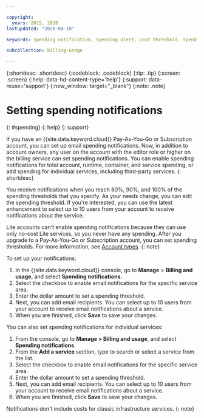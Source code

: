 ```yaml
---

copyright:
  years: 2015, 2020
lastupdated: "2020-04-10"

keywords: spending notification, spending alert, cost threshold, spending threshold, service notifications, preset notifications, notification, 

subcollection: billing-usage

---
```


{:shortdesc: .shortdesc}
{:codeblock: .codeblock}
{:tip: .tip}
{:screen: .screen}
{:help: data-hd-content-type='help'} 
{:support: data-reuse='support'} 
{:new_window: target="_blank"}
{:note: .note}

# Setting spending notifications
{: #spending}
{: help} 
{: support}

If you have an {{site.data.keyword.cloud}} Pay-As-You-Go or Subscription account, you can set up email spending notifications. Now, in addition to account owners, any user on the account with the editor role or higher on the billing service can set spending notifications. You can enable spending notifications for total account, runtime, container, and service spending, or add spending for individual services, including third-party services. 
{: shortdesc}

You receive notifications when you reach 80%, 90%, and 100% of the spending thresholds that you specify. As your needs change, you can edit the spending threshold. If you're interested, you can use the latest enhancement to select up to 10 users from your account to receive notifications about the service. 

Lite accounts can't enable spending notifications because they can use only no-cost Lite services, so you never have any spending. After you upgrade to a Pay-As-You-Go or Subscription account, you can set spending thresholds. For more information, see [Account types](/docs/account?topic=account-accounts).
{: note}

To set up your notifications:

1. In the {{site.data.keyword.cloud}} console, go to **Manage** > **Billing and usage**, and select **Spending notifications**.
2. Select the checkbox to enable email notifications for the specific service area. 
3. Enter the dollar amount to set a spending threshold. 
4. Next, you can add email recipients. You can select up to 10 users from your account to receive email notifications about a service.
5. When you are finished, click **Save** to save your changes.

You can also set spending notifications for individual services: 

1. From the console, go to **Manage > Billing and usage**, and select **Spending notifications**.
2. From the **Add a service** section, type to search or select a service from the list. 
3. Select the checkbox to enable email notifications for the specific service area.  
4. Enter the dollar amount to set a spending threshold. 
5. Next, you can add email recipients. You can select up to 10 users from your account to receive email notifications about a service.
6. When you are finished, click **Save** to save your changes.

Notifications don't include costs for classic infrastructure services. 
{: note}
